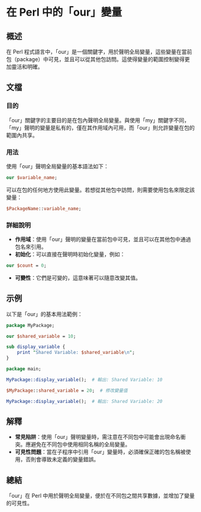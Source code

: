 <!--
Meta Description: # 在 Perl 中的「our」變量 ## 概述 在 Perl 程式語言中，「our」是一個關鍵字，用於聲明全局變量，這些變量在當前包（package）中可見，並且可以從其他包訪問。這使得變量的範圍控制變得更加靈活和明確。 ## 文檔 ### 目的 「our」關鍵字的主要目的是在包內聲明全局變量。與...
Meta Keywords: our, perl, mypackage, package, shared_variable
-->

# 在 Perl 中的「our」變量

## 概述
在 Perl 程式語言中，「our」是一個關鍵字，用於聲明全局變量，這些變量在當前包（package）中可見，並且可以從其他包訪問。這使得變量的範圍控制變得更加靈活和明確。

## 文檔
### 目的
「our」關鍵字的主要目的是在包內聲明全局變量。與使用「my」關鍵字不同，「my」聲明的變量是私有的，僅在其作用域內可用，而「our」則允許變量在包的範圍內共享。

### 用法
使用「our」聲明全局變量的基本語法如下：

```perl
our $variable_name;
```

可以在包的任何地方使用此變量。若想從其他包中訪問，則需要使用包名來限定該變量：

```perl
$PackageName::variable_name;
```

### 詳細說明
- **作用域**：使用「our」聲明的變量在當前包中可見，並且可以在其他包中通過包名來引用。
- **初始化**：可以直接在聲明時初始化變量，例如：

```perl
our $count = 0;
```

- **可變性**：它們是可變的，這意味著可以隨意改變其值。

## 示例
以下是「our」的基本用法範例：

```perl
package MyPackage;

our $shared_variable = 10;

sub display_variable {
    print "Shared Variable: $shared_variable\n";
}

package main;

MyPackage::display_variable();  # 輸出: Shared Variable: 10

$MyPackage::shared_variable = 20;  # 修改變量值

MyPackage::display_variable();  # 輸出: Shared Variable: 20
```

## 解釋
- **常見陷阱**：使用「our」聲明變量時，需注意在不同包中可能會出現命名衝突。應避免在不同包中使用相同名稱的全局變量。
- **可見性問題**：當在子程序中引用「our」變量時，必須確保正確的包名稱被使用，否則會導致未定義的變量錯誤。

## 總結
「our」在 Perl 中用於聲明全局變量，便於在不同包之間共享數據，並增加了變量的可見性。